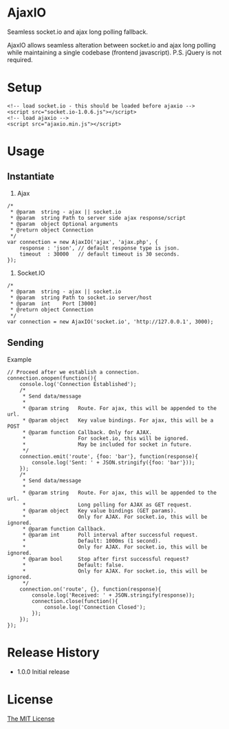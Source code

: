 AjaxIO
=========

Seamless socket.io and ajax long polling fallback.

AjaxIO allows seamless alteration between socket.io and ajax long polling
while maintaining a single codebase (frontend javascript).
P.S. jQuery is not required.

# Setup

```
<!-- load socket.io - this should be loaded before ajaxio -->
<script src="socket.io-1.0.6.js"></script>
<!-- load ajaxio -->
<script src="ajaxio.min.js"></script>
```

# Usage

## Instantiate
1. Ajax
```
/*
 * @param  string - ajax || socket.io
 * @param  string Path to server side ajax response/script
 * @param  object Optional arguments
 * @return object Connection
 */
var connection = new AjaxIO('ajax', 'ajax.php', {
    response : 'json', // default response type is json.
    timeout  : 30000   // default timeout is 30 seconds.
});
```

1. Socket.IO
```
/*
 * @param  string - ajax || socket.io
 * @param  string Path to socket.io server/host
 * @param  int    Port [3000]
 * @return object Connection
 */
var connection = new AjaxIO('socket.io', 'http://127.0.0.1', 3000);
```

## Sending

Example
```
// Proceed after we establish a connection.
connection.onopen(function(){
    console.log('Connection Established');
    /*
     * Send data/message
     *
     * @param string   Route. For ajax, this will be appended to the url.
     * @param object   Key value bindings. For ajax, this will be a POST
     * @param function Callback. Only for AJAX.
     *                 For socket.io, this will be ignored.
     *                 May be included for socket in future.
     */
    connection.emit('route', {foo: 'bar'}, function(response){
        console.log('Sent: ' + JSON.stringify({foo: 'bar'}));
    });
    /*
     * Send data/message
     *
     * @param string   Route. For ajax, this will be appended to the url.
     *                 Long polling for AJAX as GET request.
     * @param object   Key value bindings (GET params).
     *                 Only for AJAX. For socket.io, this will be ignored.
     * @param function Callback.
     * @param int      Poll interval after successful request.
     *                 Default: 1000ms (1 second).
     *                 Only for AJAX. For socket.io, this will be ignored.
     * @param bool     Stop after first successful request?
     *                 Default: false.
     *                 Only for AJAX. For socket.io, this will be ignored.
     */
    connection.on('route', {}, function(response){
        console.log('Received: ' + JSON.stringify(response));
        connection.close(function(){
            console.log('Connection Closed');
        });
    });
});
```

# Release History

* 1.0.0 Initial release

# License

[The MIT License](http://opensource.org/licenses/MIT)